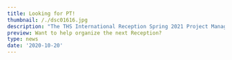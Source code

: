 ```yaml
---
title: Looking for PT!
thumbnail: /./dsc01616.jpg
description: "The THS International Reception Spring 2021 Project Manager and Vice Manager have been selected, and now they are looking for our next **Project Team**! \n\nDo you want to help organize the Reception? Want to take on a specialized role within Events, Marketing, HR, IT, etc? Interested in welcoming new incoming students to KTH? Then check out the application form below for more info!\n\n\U0001F419 **Apply here:** bit.ly/IRVT21PT\n\n\U0001F419 **Final deadline:** October 28th"
preview: Want to help organize the next Reception?
type: news
date: '2020-10-20'
---
```


